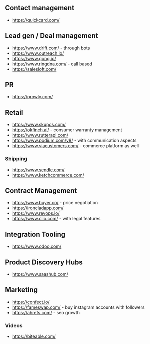 ## Contact management
* https://quickcard.com/

## Lead gen / Deal management
* https://www.drift.com/ - through bots
* https://www.outreach.io/
* https://www.gong.io/
* https://www.ringdna.com/ - call based
* https://salesloft.com/

## PR
* https://prowly.com/

## Retail
* https://www.skupos.com/
* https://okfinch.ai/ - consumer warranty management
* https://www.rutterapi.com/ 
* https://www.podium.com/v8/ - with communication aspects
* https://www.viacustomers.com/ - commerce platform as well

### Shipping
* https://www.sendle.com/
* https://www.ketchcommerce.com/ 

## Contract Management
* https://www.buyer.co/ - price negotiation 
* https://ironcladapp.com/
* https://www.revops.io/
* https://www.clio.com/ - with legal features

## Integration Tooling
* https://www.odoo.com/

## Product Discovery Hubs
* https://www.saashub.com/

## Marketing
* https://confect.io/
* https://fameswap.com/ - buy instagram accounts with followers
* https://ahrefs.com/ - seo growth

### Videos
* https://biteable.com/